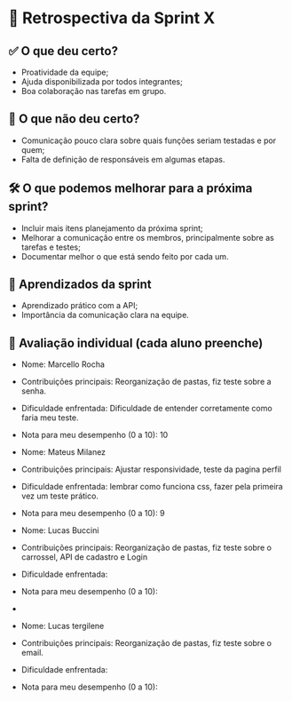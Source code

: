 # 🔄 Retrospectiva da Sprint X

## ✅ O que deu certo?
- Proatividade da equipe;
- Ajuda disponibilizada por todos integrantes;
- Boa colaboração nas tarefas em grupo.

## 🚫 O que não deu certo?
- Comunicação pouco clara sobre quais funções seriam testadas e por quem;
- Falta de definição de responsáveis em algumas etapas.

## 🛠️ O que podemos melhorar para a próxima sprint?
- Incluir mais itens planejamento da próxima sprint;
- Melhorar a comunicação entre os membros, principalmente sobre as tarefas e testes;
- Documentar melhor o que está sendo feito por cada um.

## 🧠 Aprendizados da sprint
- Aprendizado prático com a API;
- Importância da comunicação clara na equipe.

## 🙋 Avaliação individual (cada aluno preenche)
- Nome: Marcello Rocha
- Contribuições principais: Reorganização de pastas, fiz teste sobre a senha.
- Dificuldade enfrentada: Dificuldade de entender corretamente como faria meu teste.
- Nota para meu desempenho (0 a 10): 10

- Nome: Mateus Milanez
- Contribuições principais: Ajustar responsividade, teste da pagina perfil
- Dificuldade enfrentada: lembrar como funciona css, fazer pela primeira vez um teste prático.
- Nota para meu desempenho (0 a 10): 9

- Nome: Lucas Buccini
- Contribuições principais: Reorganização de pastas, fiz teste sobre o carrossel, API de cadastro e Login
- Dificuldade enfrentada: 
- Nota para meu desempenho (0 a 10):
- 
- Nome: Lucas tergilene
- Contribuições principais: Reorganização de pastas, fiz teste sobre o email.
- Dificuldade enfrentada:
- Nota para meu desempenho (0 a 10): 
